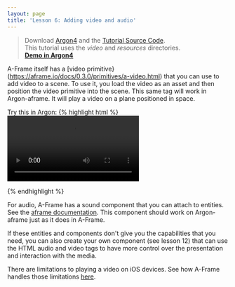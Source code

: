 ```yaml
---
layout: page
title: 'Lesson 6: Adding video and audio'
---
```

> Download [Argon4](http://argonjs.io/argon-app) and the [Tutorial Source Code](https://github.com/argonjs/design-aids/tree/gh-pages/code). <br> This tutorial uses the *video* and *resources* directories.<br> **[Demo in Argon4](https://github.com/argonjs/design-aids/tree/gh-pages/code/video/)**


A-Frame itself has a [video primitive}(https://aframe.io/docs/0.3.0/primitives/a-video.html) that you can use to add video to a scene. To use it, you load the video as an asset and then position the video primitive into the scene. This same tag will work in Argon-aframe. It will play a video on a plane positioned in space. 

Try this in Argon:
{% highlight html %}
<ar-scene>
  <a-assets>
    <video id="myvideo" autoplay loop="true" src="xxx.mp4">
  </a-assets>
  <!-- Using the asset management system. -->
  <a-video src="#myvideo" width="16" height="9" position="0 0 -20"></a-video>
</ar-scene>
{% endhighlight %}

For audio, A-Frame has a sound component that you can attach to entities. See the [aframe documentation](https://aframe.io/docs/0.3.0/components/sound.html). This component should work on Argon-aframe just as it does in A-Frame. 

If these entities and components don't give you the capabilities that you need, you can also create your own component (see lesson 12) that can use the HTML audio and video tags to have more control over the presentation and interaction with the media. 

There are limitations to playing a video on iOS devices. See how A-Frame handles those limitations [here](https://aframe.io/docs/0.4.0/primitives/a-video.html).
